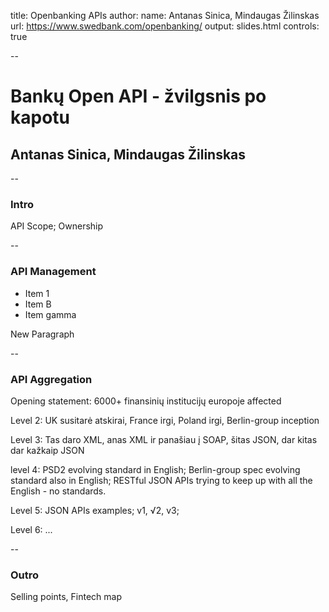 title: Openbanking APIs
author:
  name: Antanas Sinica, Mindaugas Žilinskas
  url: https://www.swedbank.com/openbanking/
output: slides.html
controls: true

--

# Bankų Open API - žvilgsnis po kapotu
## Antanas Sinica, Mindaugas Žilinskas

--

### Intro

API Scope; Ownership

--

### API Management

* Item 1
* Item B
* Item gamma

New Paragraph

--

### API Aggregation

Opening statement: 6000+ finansinių institucijų europoje affected

Level 2: UK susitarė atskirai, France irgi, Poland irgi, Berlin-group inception

Level 3: Tas daro XML, anas XML ir panašiau į SOAP, šitas JSON, dar kitas dar kažkaip JSON

level 4: PSD2 evolving standard in English; Berlin-group spec evolving standard also in English; RESTful JSON APIs trying to keep up with all the English - no standards.

Level 5: JSON APIs examples; v1, √2, v3;

Level 6: ... 

--

### Outro

Selling points, Fintech map
